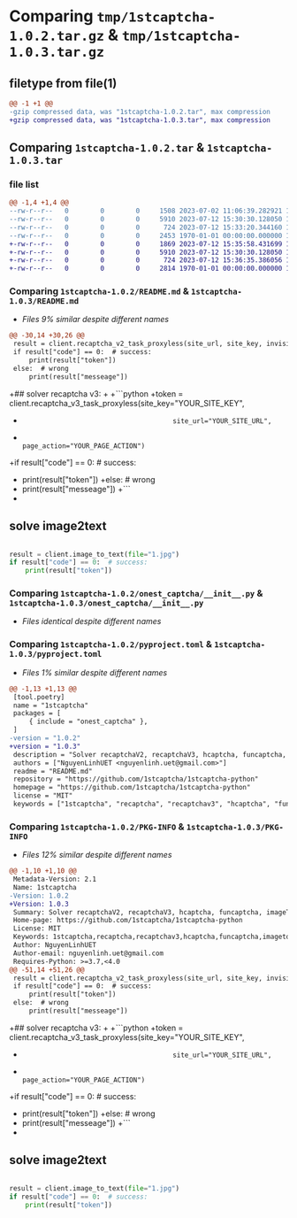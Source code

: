 # Comparing `tmp/1stcaptcha-1.0.2.tar.gz` & `tmp/1stcaptcha-1.0.3.tar.gz`

## filetype from file(1)

```diff
@@ -1 +1 @@
-gzip compressed data, was "1stcaptcha-1.0.2.tar", max compression
+gzip compressed data, was "1stcaptcha-1.0.3.tar", max compression
```

## Comparing `1stcaptcha-1.0.2.tar` & `1stcaptcha-1.0.3.tar`

### file list

```diff
@@ -1,4 +1,4 @@
--rw-r--r--   0        0        0     1508 2023-07-02 11:06:39.282921 1stcaptcha-1.0.2/README.md
--rw-r--r--   0        0        0     5910 2023-07-12 15:30:30.128050 1stcaptcha-1.0.2/onest_captcha/__init__.py
--rw-r--r--   0        0        0      724 2023-07-12 15:33:20.344160 1stcaptcha-1.0.2/pyproject.toml
--rw-r--r--   0        0        0     2453 1970-01-01 00:00:00.000000 1stcaptcha-1.0.2/PKG-INFO
+-rw-r--r--   0        0        0     1869 2023-07-12 15:35:58.431699 1stcaptcha-1.0.3/README.md
+-rw-r--r--   0        0        0     5910 2023-07-12 15:30:30.128050 1stcaptcha-1.0.3/onest_captcha/__init__.py
+-rw-r--r--   0        0        0      724 2023-07-12 15:36:35.386056 1stcaptcha-1.0.3/pyproject.toml
+-rw-r--r--   0        0        0     2814 1970-01-01 00:00:00.000000 1stcaptcha-1.0.3/PKG-INFO
```

### Comparing `1stcaptcha-1.0.2/README.md` & `1stcaptcha-1.0.3/README.md`

 * *Files 9% similar despite different names*

```diff
@@ -30,14 +30,26 @@
 result = client.recaptcha_v2_task_proxyless(site_url, site_key, invisible=invisible)
 if result["code"] == 0:  # success:
     print(result["token"])
 else:  # wrong
     print(result["messeage"])
 ```
 
+## solver recaptcha v3:
+
+```python
+token = client.recaptcha_v3_task_proxyless(site_key="YOUR_SITE_KEY",
+                                           site_url="YOUR_SITE_URL",
+                                           page_action="YOUR_PAGE_ACTION")
+if result["code"] == 0:  # success:
+    print(result["token"])
+else:  # wrong
+    print(result["messeage"])
+```
+
 ## solve image2text
 
 ```python
 
 result = client.image_to_text(file="1.jpg")
 if result["code"] == 0:  # success:
     print(result["token"])
```

### Comparing `1stcaptcha-1.0.2/onest_captcha/__init__.py` & `1stcaptcha-1.0.3/onest_captcha/__init__.py`

 * *Files identical despite different names*

### Comparing `1stcaptcha-1.0.2/pyproject.toml` & `1stcaptcha-1.0.3/pyproject.toml`

 * *Files 1% similar despite different names*

```diff
@@ -1,13 +1,13 @@
 [tool.poetry]
 name = "1stcaptcha"
 packages = [
     { include = "onest_captcha" },
 ]
-version = "1.0.2"
+version = "1.0.3"
 description = "Solver recaptchaV2, recaptchaV3, hcaptcha, funcaptcha, imageToText, Zalo Captcha,.... Super fast and cheapest"
 authors = ["NguyenLinhUET <nguyenlinh.uet@gmail.com>"]
 readme = "README.md"
 repository = "https://github.com/1stcaptcha/1stcaptcha-python"
 homepage = "https://github.com/1stcaptcha/1stcaptcha-python"
 license = "MIT"
 keywords = ["1stcaptcha", "recaptcha", "recaptchav3", "hcaptcha", "funcaptcha", "imagetotext", "zalo captcha", "solver captcha"]
```

### Comparing `1stcaptcha-1.0.2/PKG-INFO` & `1stcaptcha-1.0.3/PKG-INFO`

 * *Files 12% similar despite different names*

```diff
@@ -1,10 +1,10 @@
 Metadata-Version: 2.1
 Name: 1stcaptcha
-Version: 1.0.2
+Version: 1.0.3
 Summary: Solver recaptchaV2, recaptchaV3, hcaptcha, funcaptcha, imageToText, Zalo Captcha,.... Super fast and cheapest
 Home-page: https://github.com/1stcaptcha/1stcaptcha-python
 License: MIT
 Keywords: 1stcaptcha,recaptcha,recaptchav3,hcaptcha,funcaptcha,imagetotext,zalo captcha,solver captcha
 Author: NguyenLinhUET
 Author-email: nguyenlinh.uet@gmail.com
 Requires-Python: >=3.7,<4.0
@@ -51,14 +51,26 @@
 result = client.recaptcha_v2_task_proxyless(site_url, site_key, invisible=invisible)
 if result["code"] == 0:  # success:
     print(result["token"])
 else:  # wrong
     print(result["messeage"])
 ```
 
+## solver recaptcha v3:
+
+```python
+token = client.recaptcha_v3_task_proxyless(site_key="YOUR_SITE_KEY",
+                                           site_url="YOUR_SITE_URL",
+                                           page_action="YOUR_PAGE_ACTION")
+if result["code"] == 0:  # success:
+    print(result["token"])
+else:  # wrong
+    print(result["messeage"])
+```
+
 ## solve image2text
 
 ```python
 
 result = client.image_to_text(file="1.jpg")
 if result["code"] == 0:  # success:
     print(result["token"])
```

